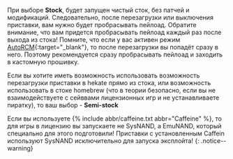 При выборе **Stock**, будет запущен чистый сток, без патчей и модификаций. Следовательно, после перезагрузки или выключения приставки, вам нужно будет пробрасывать пейлоад. Обратите внимание, что вам придется пробрасывать пейлоад каждый раз после выхода из стока! Помните, что если у вас активен режим [AutoRCM](autorcm){:target="_blank"}, то после перезагрузки вы попадёт сразу в него. Поэтому рекомендуется сразу пробрасывать пейлоад и заходить в кастомную прошивку. 

Если вы хотите иметь возможность использовать возможность перезагрузки приставки в hekate прямо из стока, или возможность использовать в стоке homebrew (что в теории безопасно, если вы не взаимодействуете с сейввами лицензионных игр и не устанавливаете пиратку), то ваш выбор - **Semi-stock**

Если вы используете {% include abbr/caffeine.txt abbr="Caffeine" %}, то для игры в лицензию вы запускаете не SysNAND, а EmuNAND, который специально для этого подготовили! Приставки с установленным Caffein используют SysNAND исключительно для запуска эксплойта!
{: .notice--warning}